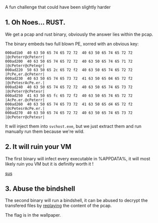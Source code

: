 A fun challenge that could have been slightly harder

## 1. Oh Noes... RUST.

We get a pcap and rust binary, obviously the answer lies within the pcap.

The binary embeds two full blown PE, xorred with an obvious key:

```
000ad1b0  40 63 50 65 74 65 72 72  40 63 50 65 74 65 72 72  |@cPeterr@cPeterr|
000ad200  40 63 50 65 74 65 72 72  40 63 50 65 74 65 71 72  |@cPeterr@cPeteqr|
000ad220  50 63 50 65 2c 65 72 f2  40 63 50 65 74 65 72 72  |PcPe,er.@cPeterr|
000ad230  40 63 50 65 74 65 73 72  41 63 50 65 04 65 72 f2  |@cPetesrAcPe.er.|
000ad240  40 63 50 65 74 65 72 72  40 63 50 65 74 65 73 72  |@cPeterr@cPetesr|
000ad250  41 63 50 65 fc 65 72 f2  40 63 50 65 74 65 72 72  |AcPe.er.@cPeterr|
000ad260  40 63 50 65 74 65 73 72  41 63 50 65 d4 65 72 f2  |@cPetesrAcPe.er.|
000ad270  40 63 50 65 74 65 72 72  40 63 50 65 74 65 73 72  |@cPeterr@cPetesr|
```

It will inject them into `svchost.exe`, but we just extract them and run manually run them
because we're wild.

## 2. It will ruin your VM

The first binary will infect every executable in %APPDATA%, it will most likely ruin you VM but
it is definitly worth it !

[sus](pics/sus.png)

## 3. Abuse the bindshell

The second binary will run a bindshell, it can be abused to decrypt the transfered files by [replaying](comm.py) the content of the pcap.

The flag is in the wallpaper.
